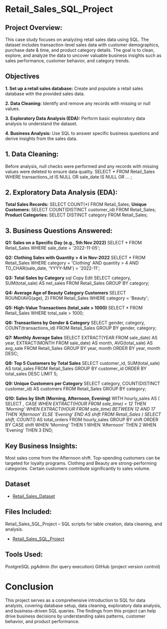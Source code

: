 # Retail_Sales_SQL_Project

## Project Overview:
This case study focuses on analyzing retail sales data using SQL. The dataset includes transaction-level sales data with customer demographics, purchase date & time, and product category details.
The goal is to clean, explore, and analyze the data to uncover valuable business insights such as sales performance, customer behavior, and category trends.

## Objectives
**1. Set up a retail sales database:** Create and populate a retail sales database with the provided sales data.

**2. Data Cleaning:** Identify and remove any records with missing or null values.

**3. Exploratory Data Analysis (EDA):** Perform basic exploratory data analysis to understand the dataset.

**4. Business Analysis:** Use SQL to answer specific business questions and derive insights from the sales data.

## 1. Data Cleaning:
Before analysis, null checks were performed and any records with missing values were deleted to ensure data quality.
SELECT * FROM Retail_Sales
WHERE transactions_id IS NULL
   OR sale_date IS NULL
   OR ... ;


## 2. Exploratory Data Analysis (EDA):
**Total Sales Records:**
SELECT COUNT(*) FROM Retail_Sales;
**Unique Customers:**
SELECT COUNT(DISTINCT customer_id) FROM Retail_Sales;
**Product Categories:**
SELECT DISTINCT category FROM Retail_Sales;


## 3. Business Questions Answered:
**Q1: Sales on a Specific Day (e.g., 5th Nov 2022)**
SELECT * FROM Retail_Sales WHERE sale_date = '2022-11-05';


**Q2: Clothing Sales with Quantity > 4 in Nov-2022**
SELECT * FROM Retail_Sales
WHERE category = 'Clothing'
  AND quantity > 4
  AND TO_CHAR(sale_date, 'YYYY-MM') = '2022-11';

 
**Q3: Total Sales by Category**
sql
Copy
Edit
SELECT category, SUM(total_sale) AS net_sales
FROM Retail_Sales
GROUP BY category;


**Q4: Average Age of Beauty Category Customers**
SELECT ROUND(AVG(age), 2)
FROM Retail_Sales
WHERE category = 'Beauty';


**Q5: High-Value Transactions (total_sale > 1000)**
SELECT * FROM Retail_Sales
WHERE total_sale > 1000;


**Q6: Transactions by Gender & Category**
SELECT gender, category, COUNT(transactions_id)
FROM Retail_Sales
GROUP BY gender, category;


**Q7: Monthly Average Sales**
SELECT EXTRACT(YEAR FROM sale_date) AS year,
       EXTRACT(MONTH FROM sale_date) AS month,
       AVG(total_sale) AS avg_sale
FROM Retail_Sales
GROUP BY year, month
ORDER BY year, month DESC;


**Q8: Top 5 Customers by Total Sales**
SELECT customer_id, SUM(total_sale) AS total_sales
FROM Retail_Sales
GROUP BY customer_id
ORDER BY total_sales DESC
LIMIT 5;


**Q9: Unique Customers per Category**
SELECT category, COUNT(DISTINCT customer_id) AS customers
FROM Retail_Sales
GROUP BY category;


**Q10: Sales by Shift (Morning, Afternoon, Evening)**
WITH hourly_sales AS (
  SELECT *,
    CASE
      WHEN EXTRACT(HOUR FROM sale_time) < 12 THEN 'Morning'
      WHEN EXTRACT(HOUR FROM sale_time) BETWEEN 12 AND 17 THEN 'Afternoon'
      ELSE 'Evening'
    END AS shift
  FROM Retail_Sales
)
SELECT shift, COUNT(*) AS total_orders
FROM hourly_sales
GROUP BY shift
ORDER BY CASE shift
  WHEN 'Morning' THEN 1
  WHEN 'Afternoon' THEN 2
  WHEN 'Evening' THEN 3
END;


## Key Business Insights:
Most sales come from the Afternoon shift.
Top-spending customers can be targeted for loyalty programs.
Clothing and Beauty are strong-performing categories.
Certain customers contribute significantly to sales volume.


## Dataset
- <a href="https://github.com/tanyabatra555/Retail_Sales_SQL_Project/blob/main/SQL%20-%20Retail%20Sales%20Analysis_utf%20.csv"> Retail_Sales_Dataset </a>


## Files Included:
Retail_Sales_SQL_Project – SQL scripts for table creation, data cleaning, and analysis.
- <a href="https://github.com/tanyabatra555/Retail_Sales_SQL_Project/blob/main/Retail_Sales_SQL_Project.sql"> Retail_Sales_SQL_Project </a>


## Tools Used:
PostgreSQL
pgAdmin (for query execution)
GitHub (project version control)


# Conclusion
This project serves as a comprehensive introduction to SQL for data analysts, covering database setup, data cleaning, exploratory data analysis, and business-driven SQL queries. The findings from this project can help drive business decisions by understanding sales patterns, customer behavior, and product performance.

